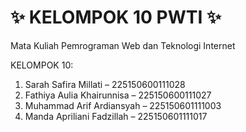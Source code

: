 # ✨ KELOMPOK 10 PWTI ✨
Mata Kuliah Pemrograman Web dan Teknologi Internet

KELOMPOK 10: 
1. Sarah Safira Millati – 225150600111028
2. Fathiya Aulia Khairunnisa – 225150600111027
3. Muhammad Arif Ardiansyah – 225150601111003
4. Manda Apriliani Fadzillah  – 225150601111017


